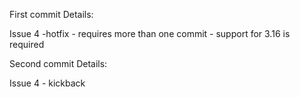 First commit Details: 

Issue 4 -hotfix - requires more than one commit - support for 3.16 is required 

Second commit Details: 

Issue 4 - kickback